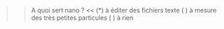 
>> A quoi sert nano ? <<
(*) à éditer des fichiers texte
( ) à mesure des très petites particules
( ) à rien


